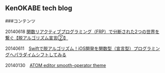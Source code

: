 ## KenOKABE tech blog

###コンテンツ


20140618
[関数リアクティブプログラミング（FRP）で分断された2つの世界を繋ぐ【脱アルゴリズム宣言②】](/contents/entries/entry20140618/entry.html)

20140611　[Swiftで脱アルゴリズム！iOS開発を関数型（宣言型）プログラミングへパラダイムシフトしてみる](/contents/entries/entry20140611/entry.html)

20140130　[ATOM editor smooth-operator theme](/contents/entries/entry20140130/entry.html)
　
